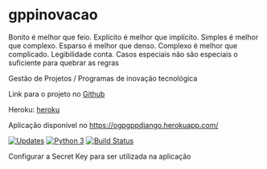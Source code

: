 # gppinovacao
Bonito é melhor que feio. Explícito é melhor que implícito. Simples é melhor que complexo.
Esparso é melhor que denso. Complexo é melhor que complicado. Legibilidade conta. 
Casos especiais não são especiais o suficiente para quebrar as regras

Gestão de Projetos / Programas de inovação tecnológica

Link para o projeto no [Github](https://github.com/ogpgit/gppinovacao)

Heroku: [heroku](https://dashboard.heroku.com/apps)

Aplicação disponível no https://ogpgppdjango.herokuapp.com/

[![Updates](https://pyup.io/repos/github/ogpgit/gppinovacao/shield.svg)](https://pyup.io/repos/github/ogpgit/gppinovacao/)
[![Python 3](https://pyup.io/repos/github/ogpgit/gppinovacao/python-3-shield.svg)](https://pyup.io/repos/github/ogpgit/gppinovacao/)
[![Build Status](https://travis-ci.org/ogpgit/gppinovacao.svg?branch=master)](https://travis-ci.org/ogpgit/gppinovacao)


Configurar a Secret Key para ser utilizada na aplicação